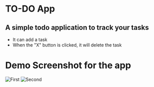 # TO-DO App

## A simple todo application to track your tasks

- It can add a task
- When the "X" button is clicked, it will delete the task

# Demo Screenshot for the app

![First](/screenshots/image.png)
![Second](/screenshots/image-1.png)
